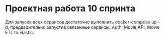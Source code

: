 # Проектная работа 10 спринта

Для запуска всех сервисов достаточно выполнить docker-compose up -d, предварительно запустив связанные сервисы:
 Auth, Movie API, Movie ETL to Elastic.
